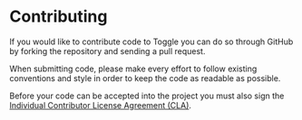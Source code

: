 Contributing
============

If you would like to contribute code to Toggle you can do so through GitHub by
forking the repository and sending a pull request.

When submitting code, please make every effort to follow existing conventions
and style in order to keep the code as readable as possible.

Before your code can be accepted into the project you must also sign the
[Individual Contributor License Agreement (CLA)][1].


 [1]: https://spreadsheets.google.com/spreadsheet/viewform?formkey=dDViT2xzUHAwRkI3X3k5Z0lQM091OGc6MQ&ndplr=1

